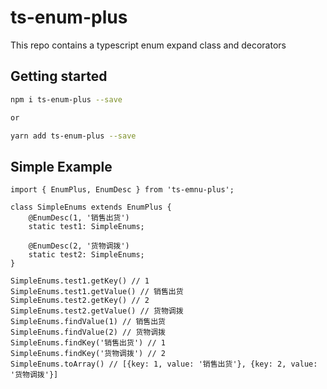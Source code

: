 # ts-enum-plus

This repo contains a typescript enum expand class and decorators

## Getting started

```bash
npm i ts-enum-plus --save

or 

yarn add ts-enum-plus --save
```

## Simple Example

``` tsx
import { EnumPlus, EnumDesc } from 'ts-emnu-plus';

class SimpleEnums extends EnumPlus {
    @EnumDesc(1, '销售出货')
    static test1: SimpleEnums;

    @EnumDesc(2, '货物调拨')
    static test2: SimpleEnums;
}

SimpleEnums.test1.getKey() // 1
SimpleEnums.test1.getValue() // 销售出货
SimpleEnums.test2.getKey() // 2
SimpleEnums.test2.getValue() // 货物调拨
SimpleEnums.findValue(1) // 销售出货
SimpleEnums.findValue(2) // 货物调拨
SimpleEnums.findKey('销售出货') // 1
SimpleEnums.findKey('货物调拨') // 2
SimpleEnums.toArray() // [{key: 1, value: '销售出货'}, {key: 2, value: '货物调拨'}]

```
